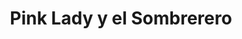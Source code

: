 ---
title: "Pink Lady y el Sombrerero"
url: /cipolletti/pink-lady-y-el-sombrerero/
shop: Kleidung
---